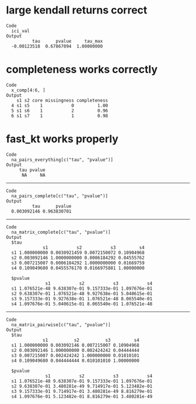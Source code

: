 # large kendall returns correct

    Code
      ici_val
    Output
              tau      pvalue     tau_max 
      -0.00123518  0.67867094  1.00000000 

# completeness works correctly

    Code
      x_comp[4:6, ]
    Output
        s1 s2 core missingness completeness
      4 s1 s5    1           0         1.00
      5 s1 s6    1           2         0.96
      6 s1 s7    1           1         0.98

# fast_kt works properly

    Code
      na_pairs_everything[c("tau", "pvalue")]
    Output
         tau pvalue 
          NA     NA 

---

    Code
      na_pairs_complete[c("tau", "pvalue")]
    Output
              tau      pvalue 
      0.003092146 0.963830701 

---

    Code
      na_matrix_complete[c("tau", "pvalue")]
    Output
      $tau
                  s1           s2           s3         s4
      s1 1.000000000 0.0030921459 0.0072150072 0.10904968
      s2 0.003092146 1.0000000000 0.0006184292 0.04555762
      s3 0.007215007 0.0006184292 1.0000000000 0.01669759
      s4 0.109049680 0.0455576170 0.0166975881 1.00000000
      
      $pvalue
                   s1           s2           s3           s4
      s1 1.076521e-48 9.638307e-01 9.157333e-01 1.097676e-01
      s2 9.638307e-01 1.076521e-48 9.927638e-01 5.040615e-01
      s3 9.157333e-01 9.927638e-01 1.076521e-48 8.065540e-01
      s4 1.097676e-01 5.040615e-01 8.065540e-01 1.076521e-48
      

---

    Code
      na_matrix_pairwise[c("tau", "pvalue")]
    Output
      $tau
                  s1          s2          s3         s4
      s1 1.000000000 0.003092146 0.007215007 0.10904968
      s2 0.003092146 1.000000000 0.002424242 0.04444444
      s3 0.007215007 0.002424242 1.000000000 0.01010101
      s4 0.109049680 0.044444444 0.010101010 1.00000000
      
      $pvalue
                   s1           s2           s3           s4
      s1 1.076521e-48 9.638307e-01 9.157333e-01 1.097676e-01
      s2 9.638307e-01 3.480281e-49 9.714917e-01 5.123482e-01
      s3 9.157333e-01 9.714917e-01 3.480281e-49 8.816279e-01
      s4 1.097676e-01 5.123482e-01 8.816279e-01 3.480281e-49
      

